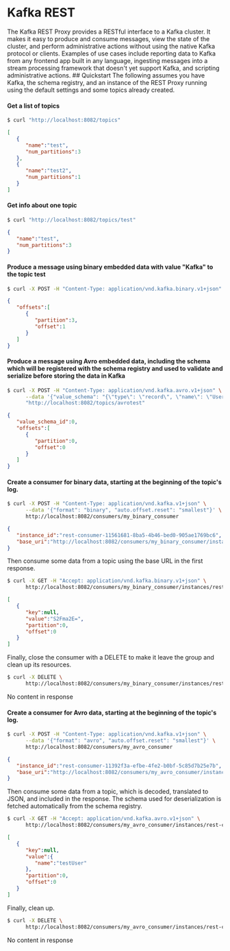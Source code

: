 Kafka REST
==========

The Kafka REST Proxy provides a RESTful interface to a Kafka cluster. It makes it easy to produce and consume messages, view the state of the cluster, and perform administrative actions without using the native Kafka protocol or clients. Examples of use cases include reporting data to Kafka from any frontend app built in any language, ingesting messages into a stream processing framework that doesn't yet support Kafka, and scripting administrative actions. ## Quickstart The following assumes you have Kafka, the schema registry, and an instance of the REST Proxy running using the default settings and some topics already created.

#### Get a list of topics

```sh
$ curl "http://localhost:8082/topics"  
```

```json
[  
   {  
      "name":"test",
      "num_partitions":3
   },
   {  
      "name":"test2",
      "num_partitions":1
   }
]
```

#### Get info about one topic

```sh
$ curl "http://localhost:8082/topics/test"  
```

```json
{  
   "name":"test",
   "num_partitions":3
}
```

#### Produce a message using binary embedded data with value "Kafka" to the topic test

```sh
$ curl -X POST -H "Content-Type: application/vnd.kafka.binary.v1+json" --data '{"records":[{"value":"S2Fma2E="}]}' "http://localhost:8082/topics/test"
```

```json
{  
   "offsets":[  
      {  
         "partition":3,
         "offset":1
      }
   ]
}
```

#### Produce a message using Avro embedded data, including the schema which will be registered with the schema registry and used to validate and serialize before storing the data in Kafka

```sh
$ curl -X POST -H "Content-Type: application/vnd.kafka.avro.v1+json" \
      --data '{"value_schema": "{\"type\": \"record\", \"name\": \"User\", \"fields\": [{\"name\": \"name\", \"type\": \"string\"}]}", "records": [{"value": {"name": "testUser"}}]}' \
      "http://localhost:8082/topics/avrotest"
```

```json
{  
   "value_schema_id":0,
   "offsets":[  
      {  
         "partition":0,
         "offset":0
      }
   ]
}
```

#### Create a consumer for binary data, starting at the beginning of the topic's log.

```sh
$ curl -X POST -H "Content-Type: application/vnd.kafka.v1+json" \
      --data '{"format": "binary", "auto.offset.reset": "smallest"}' \
      http://localhost:8082/consumers/my_binary_consumer
```

```json
{  
   "instance_id":"rest-consumer-11561681-8ba5-4b46-bed0-905ae1769bc6",
   "base_uri":"http://localhost:8082/consumers/my_binary_consumer/instances/rest-consumer-11561681-8ba5-4b46-bed0-905ae1769bc6"
}
```

Then consume some data from a topic using the base URL in the first response.

```sh
$ curl -X GET -H "Accept: application/vnd.kafka.binary.v1+json" \
      http://localhost:8082/consumers/my_binary_consumer/instances/rest-consumer-11561681-8ba5-4b46-bed0-905ae1769bc6/topics/test
```

```json
[  
   {  
      "key":null,
      "value":"S2Fma2E=",
      "partition":0,
      "offset":0
   }
]
```

Finally, close the consumer with a DELETE to make it leave the group and clean up its resources.

```sh
$ curl -X DELETE \
      http://localhost:8082/consumers/my_binary_consumer/instances/rest-consumer-11561681-8ba5-4b46-bed0-905ae1769bc
```

No content in response

#### Create a consumer for Avro data, starting at the beginning of the topic's log.

```sh
$ curl -X POST -H "Content-Type: application/vnd.kafka.v1+json" \
      --data '{"format": "avro", "auto.offset.reset": "smallest"}' \
      http://localhost:8082/consumers/my_avro_consumer
```

```json
{  
   "instance_id":"rest-consumer-11392f3a-efbe-4fe2-b0bf-5c85d7b25e7b",
   "base_uri":"http://localhost:8082/consumers/my_avro_consumer/instances/rest-consumer-11392f3a-efbe-4fe2-b0bf-5c85d7b25e7b"
}
```

Then consume some data from a topic, which is decoded, translated to JSON, and included in the response. The schema used for deserialization is fetched automatically from the schema registry.

```sh
$ curl -X GET -H "Accept: application/vnd.kafka.avro.v1+json" \
      http://localhost:8082/consumers/my_avro_consumer/instances/rest-consumer-11392f3a-efbe-4fe2-b0bf-5c85d7b25e7b/topics/avrotest
```

```json
[  
   {  
      "key":null,
      "value":{  
         "name":"testUser"
      },
      "partition":0,
      "offset":0
   }
]
```

Finally, clean up.

```sh
$ curl -X DELETE \
      http://localhost:8082/consumers/my_avro_consumer/instances/rest-consumer-11392f3a-efbe-4fe2-b0bf-5c85d7b25e7b
```

No content in response
